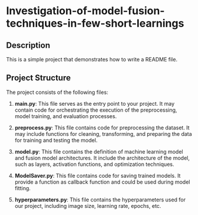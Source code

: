 # Investigation-of-model-fusion-techniques-in-few-short-learnings


## Description
This is a simple project that demonstrates how to write a README file.

## Project Structure
The project consists of the following files:

1. **main.py**: This file serves as the entry point to your project. It may contain code for orchestrating the execution of the preprocessing, model training, and evaluation processes.

2. **preprocess.py**: This file contains code for preprocessing the dataset. It may include functions for cleaning, transforming, and preparing the data for training and testing the model.

3. **model.py**: This file contains the definition of machine learning model and fusion model architectures. It include the architecture of the model, such as layers, activation functions, and optimization techniques.

4. **ModelSaver.py**: This file contains code for saving trained models. It provide a function as callback function and could be used during model fitting.

5. **hyperparameters.py**: This file contains the hyperparameters used for our project, including image size, learning rate, epochs, etc.


